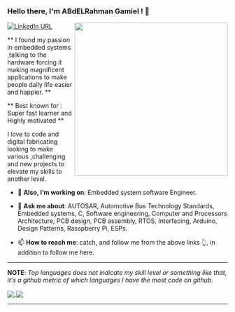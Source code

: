### Hello there, I'm ABdELRahman Gamiel ! 👋
<img align='right' src="https://c.tenor.com/3TwmcJ-ffa0AAAAC/netero-heart.gif" width="350">


[![LinkedIn URL](https://img.shields.io/static/v1?color=red&label=linkedin&logo=linkedin&logoColor=white&style=for-the-badge&message=Connect)](https://www.linkedin.com/in/abdelrahman-gamiel)


** I found my passion in embedded systems ,talking to the hardware forcing it making magnificent applications to make people daily life easier and happier.
 **  

** Best known for : Super fast learner and Highly motivated **


I love to code and digital fabricating looking to make various ,challenging and new projects to elevate my skills to another level.



- 🔭 **Also, I’m working on**: Embedded system software Engineer.

- 💬 **Ask me about**: AUTOSAR, Automotive Bus Technology Standards, Embedded systems, C, Software engineering, Computer and Processors Architecture, PCB design, PCB assembly, RTOS, Interfacing, Arduino, Design Patterns, Rasspberry Pi, ESPs.

- 📫 **How to reach me**: catch, and follow me from the above links 👆, in addition to follow me here.


<hr/>

**NOTE**: *Top languages does not indicate my skill level or something like that, it's a github metric of which languages I have the most code on github.*

<a href="https://github.com/AbdELRahmanGamiel">
  <img align="center" src="https://github-readme-stats.vercel.app/api?username=AbdELRahmanGamiel&count_private=true&show_icons=true&theme=radical&hide_border=false" />
</a> 
<a href="https://github.com/AbdELRahmanGamiel">
  <img align="center" src="https://github-readme-stats.vercel.app/api/top-langs/?username=AbdELRahmanGamiel&layout=compact&theme=radical&hide_border=false" />
</a>
<hr/>
